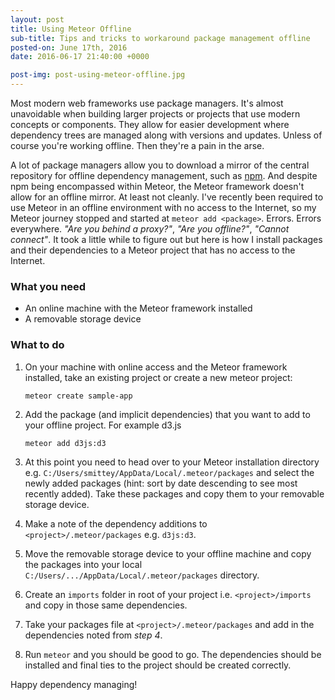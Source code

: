 ```yaml
---
layout: post
title: Using Meteor Offline	
sub-title: Tips and tricks to workaround package management offline
posted-on: June 17th, 2016
date: 2016-06-17 21:40:00 +0000

post-img: post-using-meteor-offline.jpg
---
```


Most modern web frameworks use package managers. It's almost unavoidable when building larger projects or projects that use modern concepts or components. They allow for easier development where dependency trees are managed along with versions and updates. Unless of course you're working offline. Then they're a pain in the arse.

A lot of package managers allow you to download a mirror of the central repository for offline dependency management, such as [npm](https://www.npmjs.com/). And despite npm being encompassed within Meteor, the Meteor framework doesn't allow for an offline mirror. At least not cleanly. I've recently been required to use Meteor in an offline environment with no access to the Internet, so my Meteor journey stopped and started at `meteor add <package>`. Errors. Errors everywhere. _"Are you behind a proxy?"_,  _"Are you offline?"_,  _"Cannot connect"_. It took a little while to figure out but here is how I install packages and their dependencies to a Meteor project that has no access to the Internet.

### What you need ###

- An online machine with the Meteor framework installed
- A removable storage device

### What to do ###

1. On your machine with online access and the Meteor framework installed, take an existing project or create a new meteor project:

	`meteor create sample-app`

2. Add the package (and implicit dependencies) that you want to add to your offline project. For example d3.js

	`meteor add d3js:d3`

3. At this point you need to head over to your Meteor installation directory e.g. `C:/Users/smittey/AppData/Local/.meteor/packages` and select the newly added packages (hint: sort by date descending to see most recently added). Take these packages and copy them to your removable storage device. 

4. Make a note of the dependency additions to `<project>/.meteor/packages` e.g. `d3js:d3`. 

5. Move the removable storage device to your offline machine and copy the packages into your local `C:/Users/.../AppData/Local/.meteor/packages` directory. 

6. Create an `imports` folder in root of your project i.e. `<project>/imports` and copy in those same dependencies. 

7. Take your packages file at `<project>/.meteor/packages` and add in the dependencies noted from _step 4_. 

8. Run `meteor` and you should be good to go. The dependencies should be installed and final ties to the project should be created correctly.

Happy dependency managing!

